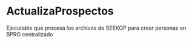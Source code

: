 # ActualizaProspectos
Ejecutable que procesa los archivos de SEEKOP para crear personas en BPRO centralizado
